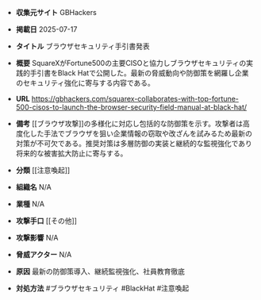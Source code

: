 - **収集元サイト**
GBHackers

- **掲載日**
2025-07-17

- **タイトル**
ブラウザセキュリティ手引書発表

- **概要**
SquareXがFortune500の主要CISOと協力しブラウザセキュリティの実践的手引書をBlack Hatで公開した。最新の脅威動向や防御策を網羅し企業のセキュリティ強化に寄与する内容である。

- **URL**
https://gbhackers.com/squarex-collaborates-with-top-fortune-500-cisos-to-launch-the-browser-security-field-manual-at-black-hat/

- **備考**
[[ブラウザ攻撃]]の多様化に対応し包括的な防御策を示す。攻撃者は高度化した手法でブラウザを狙い企業情報の窃取や改ざんを試みるため最新の対策が不可欠である。推奨対策は多層防御の実装と継続的な監視強化であり将来的な被害拡大防止に寄与する。

- **分類**
[[注意喚起]]

- **組織名**
N/A

- **業種**
N/A

- **攻撃手口**
[[その他]]

- **攻撃影響**
N/A

- **脅威アクター**
N/A

- **原因**
最新の防御策導入、継続監視強化、社員教育徹底

- **対処方法**
#ブラウザセキュリティ #BlackHat #注意喚起
